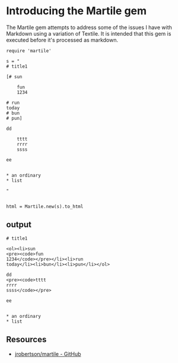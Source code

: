 # Introducing the Martile gem

The Martile gem attempts to address some of the issues I have with Markdown using a variation of Textile.  It is intended that this gem is executed before it's processed as markdown.

    require 'martile'

    s = "
    # title1

    [# sun

        fun
        1234

    # run
    today
    # bun
    # pun]

    dd

        tttt
        rrrr
        ssss

    ee


    * an ordinary
    * list

    "


    html = Martile.new(s).to_html

## output

    # title1

    <ol><li>sun
    <pre><code>fun
    1234</code></pre></li><li>run
    today</li><li>bun</li><li>pun</li></ol>

    dd
    <pre><code>tttt
    rrrr
    ssss</code></pre>

    ee


    * an ordinary
    * list

## Resources

* [jrobertson/martile - GitHub](https://github.com/jrobertson/martile)
